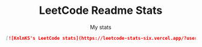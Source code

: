<p align="center">
 <h1 align="center">LeetCode Readme Stats</h1>
 <p align="center">My stats</p>
</p>



```md
[![KnlnKS's LeetCode stats](https://leetcode-stats-six.vercel.app/?username=maclarenscott)](https://github.com/KnlnKS/leetcode-stats)
```

